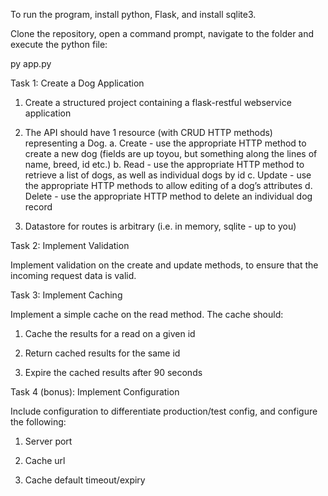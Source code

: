 
To run the program, install python, Flask, and install sqlite3. 

Clone the repository, open a command prompt, navigate to the folder and execute the python file:

py app.py


Task 1: Create a Dog Application

1. Create a structured project containing a flask-restful webservice application

2. The API should have 1 resource (with CRUD HTTP methods) representing a Dog.
	a. Create - use the appropriate HTTP method to create a new dog (fields are up toyou, but something along the lines of name, breed, id etc.)
	b. Read - use the appropriate HTTP method to retrieve a list of dogs, as well as individual dogs by id
	c. Update - use the appropriate HTTP methods to allow editing of a dog’s attributes
	d. Delete - use the appropriate HTTP method to delete an individual dog record

3. Datastore for routes is arbitrary (i.e. in memory, sqlite - up to you)


Task 2: Implement Validation

Implement validation on the create and update methods, to ensure that the incoming request data is valid.


Task 3: Implement Caching

Implement a simple cache on the read method. The cache should:

1. Cache the results for a read on a given id

2. Return cached results for the same id

3. Expire the cached results after 90 seconds


Task 4 (bonus): Implement Configuration

Include configuration to differentiate production/test config, and configure the following:

1. Server port

2. Cache url

3. Cache default timeout/expiry
